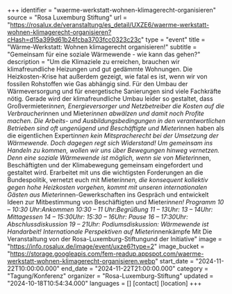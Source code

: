 +++
identifier = "waerme-werkstatt-wohnen-klimagerecht-organisieren"
source = "Rosa Luxemburg Stiftung"
url = "https://rosalux.de/veranstaltung/es_detail/UXZE6/waerme-werkstatt-wohnen-klimagerecht-organisieren?cHash=d15a399d61b24fcba3703fcc0323c23c"
type = "event"
title = "Wärme-Werkstatt: Wohnen klimagerecht organisieren!"
subtitle = "Gemeinsam für eine soziale Wärmewende - wie kann das gehen?"
description = "Um die Klimaziele zu erreichen, brauchen wir klimafreundliche Heizungen und gut gedämmte Wohnungen. Die Heizkosten-Krise hat außerdem gezeigt, wie fatal es ist, wenn wir von fossilen Rohstoffen wie Gas abhängig sind. Für den Umbau der Wärmeversorgung und für energetische Sanierungen sind viele Fachkräfte nötig. 
Gerade wird der klimafreundliche Umbau leider so gestaltet, dass Großvermieter*innen, Energieversorger und Netzbetreiber die Kosten auf die Verbraucher*innen und Mieter*innen abwälzen und damit noch Profite machen. Die Arbeits- und Ausbildungsbedingungen in den verantwortlichen Betrieben sind oft ungenügend und Beschäftigte und Mieter*innen haben als die eigentlichen Expert*innen kein Mitspracherecht bei der Umsetzung der Wärmewende. Doch dagegen regt sich Widerstand! 
Um gemeinsam ins Handeln zu kommen, wollen wir uns über Bewegungen hinweg vernetzen. Denn eine soziale Wärmewende ist möglich, wenn sie von Mieter*innen, Beschäftigten und der Klimabewegung gemeinsam eingefordert und gestaltet wird. Erarbeitet mit uns die wichtigsten Forderungen an die Bundespolitik, vernetzt euch mit Mieter*innen, die konsequent kollektiv gegen hohe Heizkosten vorgehen, kommt mit unseren internationalen Gästen aus Mieter*innen-Gewerkschaften ins Gespräch und entwickelt Ideen zur Mitbestimmung von Beschäftigten und Mieter*innen! 
Programm
10 – 10:30 Uhr:Ankommen
10:30 – 11 Uhr:Begrüßung
11 – 13Uhr: 
13 – 14Uhr: Mittagessen
14 – 15:30Uhr: 
15:30 – 16Uhr: Pause
16 – 17:30Uhr: Abschlussdiskussion
19 – 21Uhr: Podiumsdiskussion: Wärmewende ist Handarbeit! Internationale Perspektiven auf Mieter*innenkämpfe Mit 
Die Veranstaltung von der Rosa-Luxemburg-Stiftungund der Initiative"
image = "https://info.rosalux.de/image/event/uxze6?type=2"
image_bucket = "https://storage.googleapis.com/fem-readup.appspot.com/waerme-werkstatt-wohnen-klimagerecht-organisieren.webp"
start_date = "2024-11-22T10:00:00.000"
end_date = "2024-11-22T21:00:00.000"
category = "Tagung/Konferenz"
organizer = "Rosa-Luxemburg-Stiftung"
updated = "2024-10-18T10:54:34.000"
languages = []
[contact]
[location]
+++
